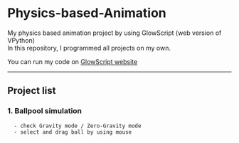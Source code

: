 # Physics-based-Animation
My physics based animation project by using GlowScript (web version of VPython)  
In this repository, I programmed all projects on my own.

You can run my code on [GlowScript website](https://www.glowscript.org/)

---

## Project list
### 1. Ballpool simulation
```
  - check Gravity mode / Zero-Gravity mode
  - select and drag ball by using mouse
```
